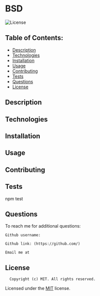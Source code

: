 # BSD
  ![License](https://img.shields.io/badge/license-MIT-blue.svg)

  
  
  ## Table of Contents:
  - [Description](#description)
  - [Technologies](#technologies)
  - [Installation](#installation)
  - [Usage](#usage)
  - [Contributing](#contributing)
  - [Tests](#tests)
  - [Questions](#questions)
  - [License](#license)

  ## Description
  
  

  ## Technologies
  


  ## Installation
  
  


  ## Usage
  


  ## Contributing
  


  ## Tests
  npm test


  ## Questions
  To reach me for additional questions:

    Github username:  

    Github link: (https://github.com/) 

    Email me at 


  ## License
  
      Copyright (c) MIT. All rights reserved. 


  Licensed under the [MIT](https://opensource.org/licenses/MIT) license.

